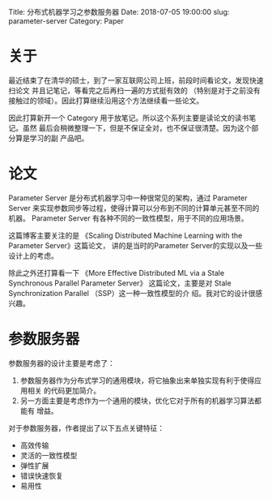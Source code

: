 Title:    分布式机器学习之参数服务器
Date:     2018-07-05 19:00:00
slug:     parameter-server
Category: Paper

# 关于
最近结束了在清华的硕士，到了一家互联网公司上班，前段时间看论文，发现快速扫论文
并且记笔记，等看完之后再扫一遍的方式挺有效的
（特别是对于之前没有接触过的领域）。因此打算继续沿用这个方法继续看一些论文。

因此打算新开一个 Category 用于放笔记。所以这个系列主要是读论文的读书笔记。虽然
最后会稍微整理一下，但是不保证全对，也不保证很清楚。因为这个部分算是学习的副
产品吧。

# 论文
Parameter Server 是分布式机器学习中一种很常见的架构，通过 Parameter Server
来实现参数同步等过程，使得计算可以分布到不同的计算单元甚至不同的机器。
Parameter Server 有各种不同的一致性模型，用于不同的应用场景。

这篇博客主要关注的是
《Scaling Distributed Machine Learning with the Parameter Server》这篇论文，
讲的是当时的Parameter Server的实现以及一些设计上的考虑。

除此之外还打算看一下
《More Effective Distributed ML via a Stale Synchronous Parallel Parameter Server》
这篇论文，主要是对 Stale Synchronization Parallel （SSP）这一种一致性模型的介
绍。我对它的设计很感兴趣。

# 参数服务器

参数服务器的设计主要是考虑了：

1. 参数服务器作为分布式学习的通用模块，将它抽象出来单独实现有利于使得应用相关
的代码更加简介。
2. 另一方面主要是考虑作为一个通用的模块，优化它对于所有的机器学习算法都能有
增益。

对于参数服务器，作者提出了以下五点关键特征：

* 高效传输
* 灵活的一致性模型
* 弹性扩展
* 错误快速恢复
* 易用性
